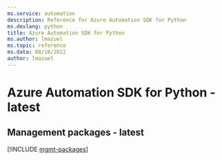 ```yaml
---
ms.service: automation
description: Reference for Azure Automation SDK for Python
ms.devlang: python
title: Azure Automation SDK for Python
ms.author: lmazuel
ms.topic: reference
ms.data: 08/18/2022
author: lmazuel
---
```

# Azure Automation SDK for Python - latest

## Management packages - latest
[!INCLUDE [mgmt-packages](automation-mgmt-index.md)]